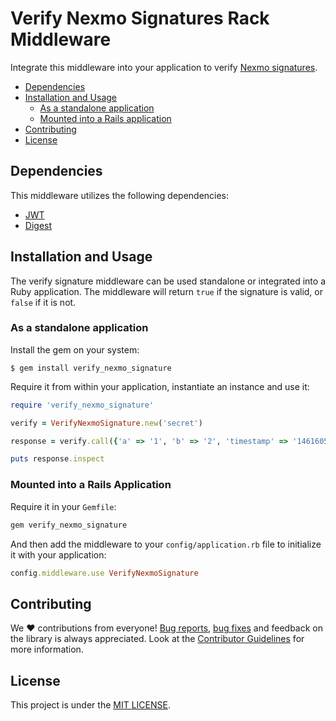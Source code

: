 # Verify Nexmo Signatures Rack Middleware
Integrate this middleware into your application to verify [Nexmo signatures](https://developer.nexmo.com/concepts/guides/signing-messages).

* [Dependencies](#requirements)
* [Installation and Usage](#installation-and-usage)
    * [As a standalone application](#as-a-standalone-application)
    * [Mounted into a Rails application](#mounted-into-a-rails-application)
* [Contributing](#contributing)
* [License](#license)

## Dependencies

This middleware utilizes the following dependencies:

* [JWT](https://github.com/jwt/ruby-jwt)
* [Digest](https://github.com/ruby/digest)

## Installation and Usage

The verify signature middleware can be used standalone or integrated into a Ruby application. The middleware will return `true` if the signature is valid, or `false` if it is not.

### As a standalone application

Install the gem on your system:

``` shell
$ gem install verify_nexmo_signature
```

Require it from within your application, instantiate an instance and use it:

``` ruby
require 'verify_nexmo_signature'

verify = VerifyNexmoSignature.new('secret')

response = verify.call({'a' => '1', 'b' => '2', 'timestamp' => '1461605396', 'sig' => '6af838ef94998832dbfc29020b564830'})

puts response.inspect
```

### Mounted into a Rails Application

Require it in your `Gemfile`:

```ruby
gem verify_nexmo_signature
```

And then add the middleware to your `config/application.rb` file to initialize it with your application:

```ruby
config.middleware.use VerifyNexmoSignature
```

## Contributing
We ❤️ contributions from everyone! [Bug reports](https://github.com/Nexmo/rack-verify-signature-middleware/issues), [bug fixes](https://github.com/Nexmo/rack-verify-signature-middleware/pulls) and feedback on the library is always appreciated. Look at the [Contributor Guidelines](https://github.com/Nexmo/rack-verify-signature-middleware/blob/master/CONTRIBUTING.md) for more information.

## License
This project is under the [MIT LICENSE](https://github.com/Nexmo/rack-verify-signature-middleware/blob/master/LICENSE).
